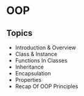 # OOP

## Topics

- Introduction & Overview
- Class & Instance
- Functions In Classes
- Inheritance
- Encapsulation
- Properties
- Recap Of OOP Principles
